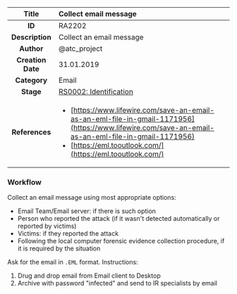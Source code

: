 | Title                       | Collect email message         |
|:---------------------------:|:--------------------|
| **ID**                      | RA2202            |
| **Description**             | Collect an email message   |
| **Author**                  | @atc_project        |
| **Creation Date**           | 31.01.2019 |
| **Category**                | Email      |
| **Stage**                   |[RS0002: Identification](../Response_Stages/RS0002.md)| 
| **References** |<ul><li>[https://www.lifewire.com/save-an-email-as-an-eml-file-in-gmail-1171956](https://www.lifewire.com/save-an-email-as-an-eml-file-in-gmail-1171956)</li><li>[https://eml.tooutlook.com/](https://eml.tooutlook.com/)</li></ul>|

### Workflow

Collect an email message using most appropriate options:  

- Email Team/Email server: if there is such option  
- Person who reported the attack (if it wasn't detected automatically or reported by victims)  
- Victims: if they reported the attack  
- Following the local computer forensic evidence collection procedure, if it is required by the situation

Ask for the email in `.EML` format. Instructions:  

  1. Drug and drop email from Email client to Desktop  
  2. Archive with password "infected" and send to IR specialists by email  
